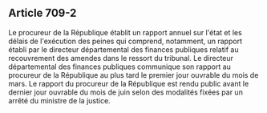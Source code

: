 Article 709-2
----
Le procureur de la République établit un rapport annuel sur l'état et les délais
de l'exécution des peines qui comprend, notamment, un rapport établi par le
directeur départemental des finances publiques relatif au recouvrement des
amendes dans le ressort du tribunal. Le directeur départemental des finances
publiques communique son rapport au procureur de la République au plus tard le
premier jour ouvrable du mois de mars. Le rapport du procureur de la République
est rendu public avant le dernier jour ouvrable du mois de juin selon des
modalités fixées par un arrêté du ministre de la justice.
